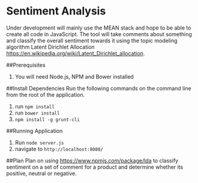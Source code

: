 # Sentiment Analysis

Under development will mainly use the MEAN stack and hope to be able to create all code in JavaScript. The tool will take comments about something and classify the overall sentiment towards it using the topic modeling algorithm Latent Dirichlet Allocation https://en.wikipedia.org/wiki/Latent_Dirichlet_allocation.

##Prerequisites
1. You will need Node.js, NPM and Bower installed

##Install Dependencies
Run the following commands on the command line from the root of the application.
1. run `npm install`
2. run `bower install`
3. `npm install -g grunt-cli`

##Running Application
1. Run `node server.js`
2. navigate to `http://localhost:8080/`

##Plan
Plan on using https://www.npmjs.com/package/lda to classify sentiment on a set of comment for a product and determine whether its positive, neutral or negative.



